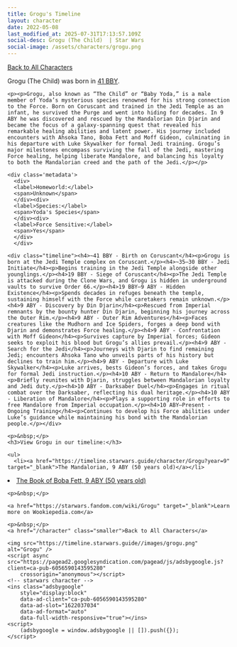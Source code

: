 ```yaml
---
title: Grogu's Timeline
layout: character
date: 2022-05-08
last_modified_at: 2025-07-31T17:13:57.109Z
social-desc: Grogu (The Child)  | Star Wars
social-image: /assets/characters/grogu.png
---
```

<a href="/character" class="smaller">Back to All Characters</a>

<div class="character-profile container">
  <div class="col-10">
    <p>
    Grogu (The Child)             was born in <a href="https://timeline.starwars.guide/character/Grogu?year=-41" target="_blank">41 BBY</a>.
    </p>

    <p><p>Grogu, also known as “The Child” or “Baby Yoda,” is a male member of Yoda’s mysterious species renowned for his strong connection to the Force. Born on Coruscant and trained in the Jedi Temple as an infant, he survived the Purge and went into hiding for decades. In 9 ABY he was discovered and rescued by the Mandalorian Din Djarin and became the focus of a galaxy-spanning quest that revealed his remarkable healing abilities and latent power. His journey included encounters with Ahsoka Tano, Boba Fett and Moff Gideon, culminating in his departure with Luke Skywalker for formal Jedi training. Grogu’s major milestones encompass surviving the fall of the Jedi, mastering Force healing, helping liberate Mandalore, and balancing his loyalty to both the Mandalorian creed and the path of the Jedi.</p></p>
    
    <div class='metadata'>
      <div>
      <label>Homeworld:</label>
      <span>Unknown</span>
      </div><div>
      <label>Species:</label>
      <span>Yoda's Species</span>
      </div><div>
      <label>Force Sensitive:</label>
      <span>Yes</span>
      </div>
      </div>

    <div class="timeline"><h4>~41 BBY - Birth on Coruscant</h4><p>Grogu is born at the Jedi Temple complex on Coruscant.</p><h4>~35–30 BBY - Jedi Initiate</h4><p>Begins training in the Jedi Temple alongside other younglings.</p><h4>19 BBY - Siege of Coruscant</h4><p>The Jedi Temple is attacked during the Clone Wars, and Grogu is hidden in underground vaults to survive Order 66.</p><h4>19 BBY–9 ABY - Hidden Existence</h4><p>Spends decades in refuges beneath the temple, sustaining himself with the Force while caretakers remain unknown.</p><h4>9 ABY - Discovery by Din Djarin</h4><p>Rescued from Imperial remnants by the bounty hunter Din Djarin, beginning his journey across the Outer Rim.</p><h4>9 ABY - Outer Rim Adventures</h4><p>Faces creatures like the Mudhorn and Ice Spiders, forges a deep bond with Djarin and demonstrates Force healing.</p><h4>9 ABY - Confrontation with Moff Gideon</h4><p>Survives capture by Imperial forces; Gideon seeks to exploit his blood but Grogu’s allies prevail.</p><h4>9 ABY - Search for the Jedi</h4><p>Journeys with Djarin to find remaining Jedi; encounters Ahsoka Tano who unveils parts of his history but declines to train him.</p><h4>9 ABY - Departure with Luke Skywalker</h4><p>Luke arrives, bests Gideon’s forces, and takes Grogu for formal Jedi instruction.</p><h4>10 ABY - Return to Mandalore</h4><p>Briefly reunites with Djarin, struggles between Mandalorian loyalty and Jedi duty.</p><h4>10 ABY - Darksaber Duel</h4><p>Engages in ritual combat over the Darksaber, reflecting his dual heritage.</p><h4>10 ABY - Liberation of Mandalore</h4><p>Plays a supporting role in efforts to free Mandalore from Imperial occupation.</p><h4>10 ABY–Present - Ongoing Training</h4><p>Continues to develop his Force abilities under Luke’s guidance while maintaining his bond with the Mandalorian people.</p></div>
    
    <p>&nbsp;</p>
    <h3>View Grogu in our timeline:</h3>

    <ul>
      <li><a href="https://timeline.starwars.guide/character/Grogu?year=9" target="_blank">The Mandalorian, 9 ABY (50 years old)</a></li>
  <li><a href="https://timeline.starwars.guide/character/Grogu?year=9" target="_blank">The Book of Boba Fett, 9 ABY (50 years old)</a></li>
    </ul>

    <p>&nbsp;</p>

    <a href="https://starwars.fandom.com/wiki/Grogu" target="_blank">Learn more on Wookiepedia.com</a>

    <p>&nbsp;</p>
    <a href="/character" class="smaller">Back to All Characters</a>
  </div>
  <div class="character_image col-2">
    
    <img src="https://timeline.starwars.guide//images/grogu.png" alt="Grogu" />
    <script async src="https://pagead2.googlesyndication.com/pagead/js/adsbygoogle.js?client=ca-pub-6056590143595280"
        crossorigin="anonymous"></script>
    <!-- starwars character -->
    <ins class="adsbygoogle"
        style="display:block"
        data-ad-client="ca-pub-6056590143595280"
        data-ad-slot="1622037034"
        data-ad-format="auto"
        data-full-width-responsive="true"></ins>
    <script>
        (adsbygoogle = window.adsbygoogle || []).push({});
    </script>
  </div>
</div>
